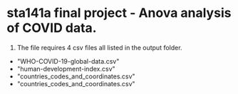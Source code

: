 # sta141a final project - Anova analysis of COVID data.

1. The file requires 4 csv files all listed in the output folder.
- "WHO-COVID-19-global-data.csv"
- "human-development-index.csv"
- "countries_codes_and_coordinates.csv"
- "countries_codes_and_coordinates.csv"
